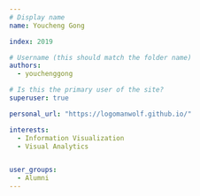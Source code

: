 ```yaml
---
# Display name
name: Youcheng Gong

index: 2019

# Username (this should match the folder name)
authors:
  - youchenggong

# Is this the primary user of the site?
superuser: true

personal_url: "https://logomanwolf.github.io/"

interests:
  - Information Visualization
  - Visual Analytics


user_groups:
  - Alumni
---
```

